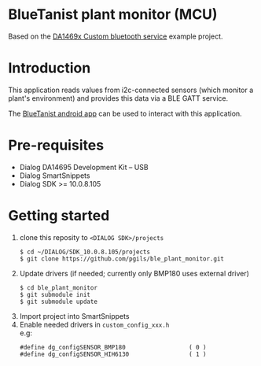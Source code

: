 # BlueTanist plant monitor (MCU)

Based on the [DA1469x Custom bluetooth service][1] example project.

# Introduction
This application reads values from i2c-connected sensors (which monitor a plant's environment) and provides this data via a BLE GATT service.

The [BlueTanist android app][2] can be used to interact with this application.

[1]:https://www.dialog-semiconductor.com/sites/default/files/da1469x_ble_custom_service_sample_code.zip
[2]:https://github.com/pgils/ble_plant_monitor_android

# Pre-requisites
- Dialog DA14695 Development Kit – USB
- Dialog SmartSnippets
- Dialog SDK >= 10.0.8.105

# Getting started

1. clone this reposity to `<DIALOG SDK>/projects`  
   ```
   $ cd ~/DIALOG/SDK_10.0.8.105/projects
   $ git clone https://github.com/pgils/ble_plant_monitor.git
   ```
2. Update drivers (if needed; currently only BMP180 uses external driver)
   ```
   $ cd ble_plant_monitor
   $ git submodule init
   $ git submodule update
   ```
3. Import project into SmartSnippets
4. Enable needed drivers in `custom_config_xxx.h`  
   e.g:
   ```
   #define dg_configSENSOR_BMP180                  ( 0 )
   #define dg_configSENSOR_HIH6130                 ( 1 )
   ```
